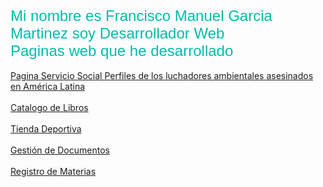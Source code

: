 <HTML>
<HEAD>
<TITLE>Curriculum</TITLE>
</HEAD>
<BODY>
<FONT FACE="Arial" SIZE="5" COLOR="#00bcab">Mi nombre es Francisco Manuel Garcia Martinez soy Desarrollador Web </FONT>
  <br>
<FONT FACE="Arial" SIZE="5" COLOR="#00bcab">Paginas web que he desarrollado </FONT>

<div>

  <BR>
<A HREF="http://uacmproyectoluchadoresambientales.atwebpages.com/Menuprincipal.php?txt_usuario=profesor&txt_password=295" target="_blank">Pagina Servicio Social Perfiles de los luchadores ambientales asesinados en América Latina</a><BR>
</div>

<div>

  <BR>
<A HREF="http://catalogodelibros.atwebpages.com/index.php" target="_blank">Catalogo de Libros</a><BR>
</div>

<div>

  <BR>
<A HREF="http://tiendadedeporteshernandez.atwebpages.com/" target="_blank">Tienda Deportiva</a><BR>
</div>
    
<div>

  <BR>
<A HREF="http://gestiondedocumentos.atwebpages.com/index.php" target="_blank">Gestión de Documentos</a><BR>
</div>

<div>

  <BR>
<A HREF="http://proyectodragon.atwebpages.com/Menuprincipal.php" target="_blank">Registro de Materias</a><BR>
</div>

<div>


</div>

</BODY>
</HTML>

